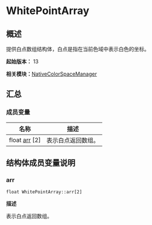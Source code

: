 # WhitePointArray


## 概述

提供白点数组结构体，白点是指在当前色域中表示白色的坐标。

**起始版本：** 13

**相关模块：**[NativeColorSpaceManager](_native_color_space_manager.md)


## 汇总


### 成员变量

| 名称 | 描述 | 
| -------- | -------- |
| float [arr](#arr) [2] | 表示白点返回数组。 | 


## 结构体成员变量说明


### arr

```
float WhitePointArray::arr[2]
```

**描述**

表示白点返回数组。
